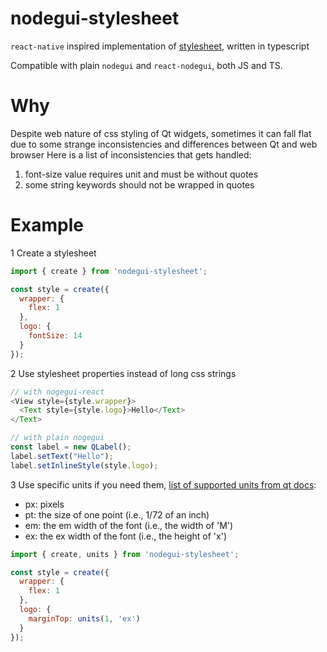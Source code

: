# nodegui-stylesheet

`react-native` inspired implementation of [stylesheet](https://facebook.github.io/react-native/docs/stylesheet), written in typescript

Compatible with plain `nodegui` and `react-nodegui`, both JS and TS.

# Why 
Despite web nature of css styling of Qt widgets, sometimes it can fall flat due to some strange inconsistencies and differences between Qt and web browser 
Here is a list of inconsistencies that gets handled: 
1. font-size value requires unit and must be without quotes
2. some string keywords should not be wrapped in quotes

# Example

1 Create a stylesheet

```javascript
import { create } from 'nodegui-stylesheet';

const style = create({
  wrapper: {
    flex: 1
  },
  logo: {
    fontSize: 14
  }
});
```

2 Use stylesheet properties instead of long css strings
```typescript jsx
// with nogegui-react
<View style={style.wrapper}>
  <Text style={style.logo}>Hello</Text>
</Text>
```

```javascript
// with plain nogegui
const label = new QLabel();
label.setText("Hello");
label.setInlineStyle(style.logo);
```

3 Use specific units if you need them, [list of supported units from qt docs](https://doc.qt.io/qt-5/stylesheet-reference.html#length):

- px: pixels
- pt: the size of one point (i.e., 1/72 of an inch)
- em: the em width of the font (i.e., the width of 'M')
- ex: the ex width of the font (i.e., the height of 'x')

```javascript
import { create, units } from 'nodegui-stylesheet';

const style = create({
  wrapper: {
    flex: 1
  },
  logo: {
    marginTop: units(1, 'ex')
  }
});
```
